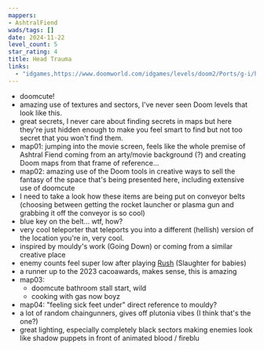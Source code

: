 ```yaml
---
mappers:
- AshtralFiend
wads/tags: []
date: 2024-11-22
level_count: 5
star_rating: 4
title: Head Trauma
links:
  - "idgames,https://www.doomworld.com/idgames/levels/doom2/Ports/g-i/ht"
---
```



- doomcute!
- amazing use of textures and sectors, I've never seen Doom levels that look like this.
- great secrets, I never care about finding secrets in maps but here they're just hidden enough to make you feel smart to find but not too secret that you won't find them.
- map01: jumping into the movie screen, feels like the whole premise of Ashtral Fiend coming from an arty/movie background (?) and creating Doom maps from that frame of reference...
- map02: amazing use of the Doom tools in creative ways to sell the fantasy of the space that's being presented here, including extensive use of doomcute
 - I need to take a look how these items are being put on conveyor belts (choosing between getting the rocket launcher or plasma gun and grabbing it off the conveyor is so cool)
 - blue key on the belt... wtf, how?
 - very cool teleporter that teleports you into a different (hellish) version of the location you're in, very cool.
- inspired by mouldy's work (Going Down) or coming from a similar creative place
- enemy counts feel super low after playing [Rush](/wads/rush) (Slaughter for babies)
- a runner up to the 2023 cacoawards, makes sense, this is amazing
- map03:
  - doomcute bathroom stall start, wild
  - cooking with gas now boyz
- map04: "feeling sick feet under" direct reference to mouldy?
- a lot of random chaingunners, gives off plutonia vibes (I think that's the one?)
- great lighting, especially completely black sectors making enemies look like shadow puppets in front of animated blood / fireblu
